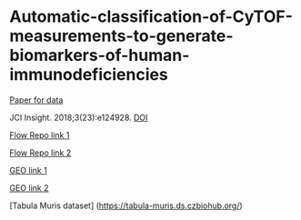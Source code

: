 # Automatic-classification-of-CyTOF-measurements-to-generate-biomarkers-of-human-immunodeficiencies

[Paper for data](https://insight.jci.org/articles/view/124928#sd)

JCI Insight. 2018;3(23):e124928. [DOI](https://doi.org/10.1172/jci.insight.124928)

[Flow Repo link 1](http://flowrepository.org/id/FR-FCM-ZYQ9)

[Flow Repo link 2](http://flowrepository.org/id/FR-FCM-ZYQB)

[GEO link 1](https://www.ncbi.nlm.nih.gov/geo/query/acc.cgi?acc=GSE120221)

[GEO link 2](https://www.ncbi.nlm.nih.gov/geo/query/acc.cgi?acc=GSE120446)

[Tabula Muris dataset] (https://tabula-muris.ds.czbiohub.org/)
